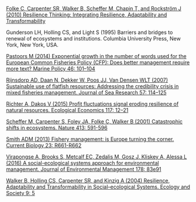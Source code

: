 [Folke C, Carpenter SR, Walker B, Scheffer M, Chapin T, and Rockström J (2010) Resilience Thinking: Integrating Resilience, Adaptability and Transformability](https://www.ecologyandsociety.org/vol15/iss4/art20/) 

Gunderson LH, Holling CS, and Light S (1995) Barriers and bridges to renewal of ecosystems and institutions. Columbia University Press, New York, New York, USA. 

[Pastoors M (2014) Exponential growth in the number of words used for the European Common Fisheries Policy (CFP): Does better management require more text? Marine Policy 46: 101–104](https://www.sciencedirect.com/science/article/pii/S0308597X14000104) 

[Rijnsdorp AD, Daan N, Dekker W, Poos JJ, Van Densen WLT (2007) Sustainable use of flatfish resources: Addressing the credibility crisis in mixed fisheries management. Journal of Sea Research 57: 114–125](https://www.sciencedirect.com/science/article/pii/S1385110106001298)

[Richter A, Dakos V (2015) Profit fluctuations signal eroding resilience of natural resources. Ecological Economics 117: 12–21](https://www.sciencedirect.com/science/article/pii/S0921800915002281)

[Scheffer M, Carpenter S, Foley JA, Folke C, Walker B (2001) Catastrophic shifts in ecosystems. Nature 413: 591-596](https://www.nature.com/articles/35098000)

[Smith ADM (2013) Fishery management: is Europe turning the corner. Current Biology 23: R661-R662](https://www.sciencedirect.com/science/article/pii/S0960982213007094)

[Virapongse A, Brooks S, Metcalf EC, Zedalis M, Gosz J, Kliskey A, Alessa L (2016) A social-ecological systems approach for environmental management. Journal of Environmental Management 178: 83e91](https://www.sciencedirect.com/science/article/pii/S030147971630069X)

[Walker B, Holling CS, Carpenter SR, and Kinzig A (2004) Resilience, Adaptability and Transformability in Social–ecological Systems. Ecology and Society 9: 5](https://www.ecologyandsociety.org/vol9/iss2/art5/)
